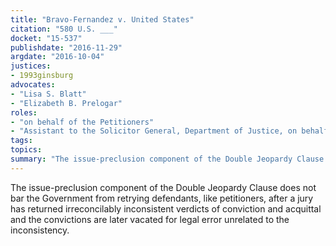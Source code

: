 ```yaml
---
title: "Bravo-Fernandez v. United States"
citation: "580 U.S. ___"
docket: "15-537"
publishdate: "2016-11-29"
argdate: "2016-10-04"
justices:
- 1993ginsburg
advocates:
- "Lisa S. Blatt"
- "Elizabeth B. Prelogar"
roles:
- "on behalf of the Petitioners"
- "Assistant to the Solicitor General, Department of Justice, on behalf of the United States"
tags:
topics:
summary: "The issue-preclusion component of the Double Jeopardy Clause does not bar the Government from retrying defendants, like petitioners, after a jury has returned irreconcilably inconsistent verdicts of conviction and acquittal and the convictions are later vacated for legal error unrelated to the inconsistency."
---
```

The issue-preclusion component of the Double Jeopardy Clause does not bar the Government from retrying defendants, like petitioners, after a jury has returned irreconcilably inconsistent verdicts of conviction and acquittal and the convictions are later vacated for legal error unrelated to the inconsistency.

